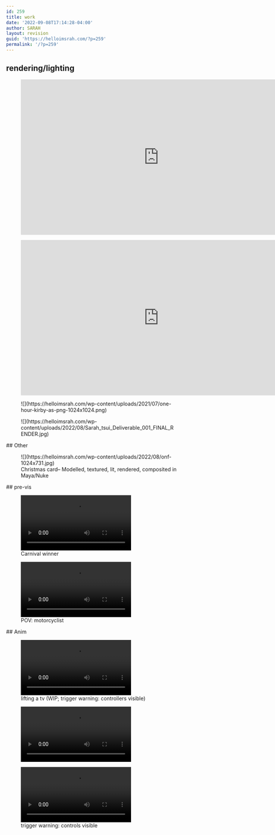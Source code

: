 ```yaml
---
id: 259
title: work
date: '2022-09-08T17:14:28-04:00'
author: SARAH
layout: revision
guid: 'https://helloimsrah.com/?p=259'
permalink: '/?p=259'
---
```


## rendering/lighting

<figure class="wp-block-embed is-type-video is-provider-vimeo wp-block-embed-vimeo wp-embed-aspect-16-9 wp-has-aspect-ratio"><div class="wp-block-embed__wrapper"><iframe allow="autoplay; fullscreen; picture-in-picture" allowfullscreen="" frameborder="0" height="422" loading="lazy" src="https://player.vimeo.com/video/423010222?h=1b624fc716&dnt=1&app_id=122963" title="Sarah Tsui Demo Reel 2020" width="750"></iframe></div></figure><figure class="wp-block-embed is-type-video is-provider-vimeo wp-block-embed-vimeo wp-embed-aspect-16-9 wp-has-aspect-ratio"><div class="wp-block-embed__wrapper"><iframe allow="autoplay; fullscreen; picture-in-picture" allowfullscreen="" frameborder="0" height="422" loading="lazy" src="https://player.vimeo.com/video/745564602?h=ef2d70dfe0&dnt=1&app_id=122963" title="TCSAcademy Lighting Test - Sarah Tsui 2022" width="750"></iframe></div></figure><figure class="wp-block-image size-large">![](https://helloimsrah.com/wp-content/uploads/2021/07/one-hour-kirby-as-png-1024x1024.png)</figure><figure class="wp-block-image size-full">![](https://helloimsrah.com/wp-content/uploads/2022/08/Sarah_tsui_Deliverable_001_FINAL_RENDER.jpg)</figure>## Other

<figure class="wp-block-image size-large">![](https://helloimsrah.com/wp-content/uploads/2022/08/onf-1024x731.jpg)<figcaption>Christmas card– Modelled, textured, lit, rendered, composited in Maya/Nuke</figcaption></figure>## pre-vis

<figure class="wp-block-video"><video controls="" src="https://helloimsrah.com/wp-content/uploads/2022/08/round2_1.0000-0195.mp4"></video><figcaption>Carnival winner</figcaption></figure><figure class="wp-block-video"><video controls="" src="https://helloimsrah.com/wp-content/uploads/2022/08/castle-previs.mp4"></video><figcaption>POV: motorcyclist</figcaption></figure>## Anim

<figure class="wp-block-video"><video controls="" src="https://helloimsrah.com/wp-content/uploads/2022/08/Tsui_sarah_weight_v1.mp4"></video><figcaption>lifting a tv (WIP; trigger warning: controllers visible)</figcaption></figure><figure class="wp-block-video"><video controls="" src="https://helloimsrah.com/wp-content/uploads/2022/08/flour-w-sound.mp4"></video></figure><figure class="wp-block-video"><video controls="" src="https://helloimsrah.com/wp-content/uploads/2022/08/cheese.mp4"></video><figcaption>trigger warning: controls visible</figcaption></figure>